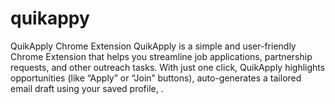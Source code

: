 # quikappy
QuikApply Chrome Extension QuikApply is a simple and user-friendly Chrome Extension that helps you streamline job applications, partnership requests, and other outreach tasks. With just one click, QuikApply highlights opportunities (like “Apply” or “Join” buttons), auto-generates a tailored email draft using your saved profile, .
